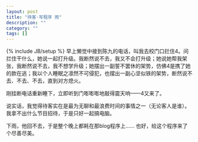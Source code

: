 ```yaml
---
layout: post
title: "待客·写程序 雨"
description: ""
category: ""
tags: []
---
```

{% include JB/setup %}
早上懒觉中接到陈九的电话，叫我去校门口拦住4。问拦住干什么，她说一起打升级。我断然说不去，我又不会打升级；她说她帮我架张，我断然说不去，我不想学升级；她摆出一副誓不罢休的架势，仿佛4是携了她的款在逃；我以个人睡眠之凛然不可侵犯，也摆出一副心坚似铁的架势，断然说不去、不去、不去，直到对方熄火。

刚挂断电话重新睡下，立即听到门嘭嘭嘭地敲得震天响——4又来了。

说实话，我觉得待客实在是最为无聊和最浪费时间的事情之一（无论客人是谁）。 我拿不出什么节目招待，于是只好一起搞电脑。

下雨，他回不去，于是整个晚上都耗在那blog程序上……
也好，给这个程序来了个尽善尽美。